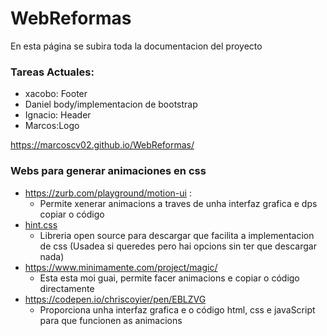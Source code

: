 # WebReformas

En esta página se subira toda la documentacion del proyecto
### Tareas Actuales:
- xacobo: Footer
- Daniel body/implementacion de bootstrap
- Ignacio: Header
- Marcos:Logo

https://marcoscv02.github.io/WebReformas/

### Webs para generar animaciones en css

- https://zurb.com/playground/motion-ui :
    - Permite xenerar animacions a traves de unha interfaz grafica e dps copiar o código
- [hint.css](https://kushagra.dev/lab/hint/)
    - Libreria open source para descargar que facilita a implementacion de css (Usadea si queredes pero hai opcions sin ter que descargar nada)
- https://www.minimamente.com/project/magic/
    - Esta esta moi guai, permite facer animacions e copiar o código directamente      
- https://codepen.io/chriscoyier/pen/EBLZVG
  - Proporciona unha interfaz grafica e o código html, css e javaScript para que funcionen as animacions

